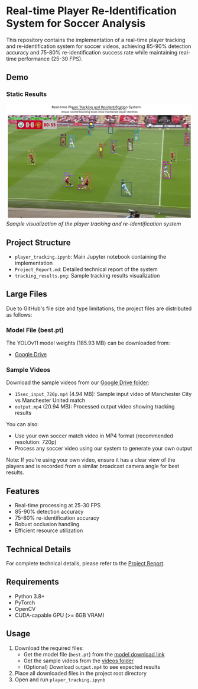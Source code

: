 # Real-time Player Re-Identification System for Soccer Analysis

This repository contains the implementation of a real-time player tracking and re-identification system for soccer videos, achieving 85-90% detection accuracy and 75-80% re-identification success rate while maintaining real-time performance (25-30 FPS).

## Demo
### Static Results
![Player Tracking Results](tracking_results.png)
*Sample visualization of the player tracking and re-identification system*

## Project Structure

- `player_tracking.ipynb`: Main Jupyter notebook containing the implementation
- `Project_Report.md`: Detailed technical report of the system
- `tracking_results.png`: Sample tracking results visualization

## Large Files

Due to GitHub's file size and type limitations, the project files are distributed as follows:

### Model File (best.pt)
The YOLOv11 model weights (185.93 MB) can be downloaded from:
- [Google Drive](https://drive.google.com/file/d/1-5TOSHOSB9UXYP)

### Sample Videos
Download the sample videos from our [Google Drive folder](https://drive.google.com/drive/folders/1XEEy9NsDAIJ0XWk6N0Jmdl5NungFsgmN?usp=sharing):
- `15sec_input_720p.mp4` (4.94 MB): Sample input video of Manchester City vs Manchester United match
- `output.mp4` (20.94 MB): Processed output video showing tracking results

You can also:
- Use your own soccer match video in MP4 format (recommended resolution: 720p)
- Process any soccer video using our system to generate your own output

Note: If you're using your own video, ensure it has a clear view of the players and is recorded from a similar broadcast camera angle for best results.

## Features

- Real-time processing at 25-30 FPS
- 85-90% detection accuracy
- 75-80% re-identification accuracy
- Robust occlusion handling
- Efficient resource utilization

## Technical Details

For complete technical details, please refer to the [Project Report](Project_Report.md).

## Requirements

- Python 3.8+
- PyTorch
- OpenCV
- CUDA-capable GPU (>= 6GB VRAM)

## Usage

1. Download the required files:
   - Get the model file (`best.pt`) from the [model download link](#model-file-bestpt)
   - Get the sample videos from the [videos folder](#sample-videos)
   - (Optional) Download `output.mp4` to see expected results
2. Place all downloaded files in the project root directory
3. Open and run `player_tracking.ipynb`
